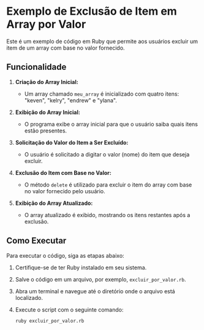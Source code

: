 # Exemplo de Exclusão de Item em Array por Valor

Este é um exemplo de código em Ruby que permite aos usuários excluir um item de um array com base no valor fornecido.

## Funcionalidade

1. **Criação do Array Inicial:**
   - Um array chamado `meu_array` é inicializado com quatro itens: "keven", "kelry", "endrew" e "ylana".

2. **Exibição do Array Inicial:**
   - O programa exibe o array inicial para que o usuário saiba quais itens estão presentes.

3. **Solicitação do Valor do Item a Ser Excluído:**
   - O usuário é solicitado a digitar o valor (nome) do item que deseja excluir.

4. **Exclusão do Item com Base no Valor:**
   - O método `delete` é utilizado para excluir o item do array com base no valor fornecido pelo usuário.

5. **Exibição do Array Atualizado:**
   - O array atualizado é exibido, mostrando os itens restantes após a exclusão.

## Como Executar

Para executar o código, siga as etapas abaixo:

1. Certifique-se de ter Ruby instalado em seu sistema.
2. Salve o código em um arquivo, por exemplo, `excluir_por_valor.rb`.
3. Abra um terminal e navegue até o diretório onde o arquivo está localizado.
4. Execute o script com o seguinte comando:

   ```bash
   ruby excluir_por_valor.rb
